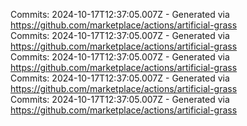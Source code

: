 Commits: 2024-10-17T12:37:05.007Z - Generated via https://github.com/marketplace/actions/artificial-grass
<br>
Commits: 2024-10-17T12:37:05.007Z - Generated via https://github.com/marketplace/actions/artificial-grass
<br>
Commits: 2024-10-17T12:37:05.007Z - Generated via https://github.com/marketplace/actions/artificial-grass
<br>
Commits: 2024-10-17T12:37:05.007Z - Generated via https://github.com/marketplace/actions/artificial-grass
<br>
Commits: 2024-10-17T12:37:05.007Z - Generated via https://github.com/marketplace/actions/artificial-grass
<br>
